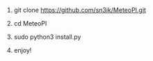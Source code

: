 1. git clone https://github.com/sn3ik/MeteoPI.git
2. cd MeteoPI
4. sudo python3 install.py

5. enjoy!
